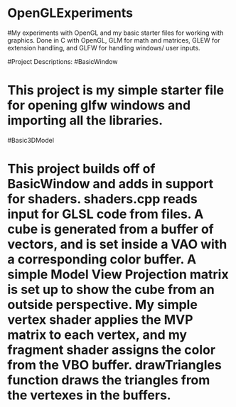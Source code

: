 # OpenGLExperiments
#My experiments with OpenGL and my basic starter files for working with graphics. Done in C with OpenGL, GLM for math and matrices, GLEW for extension handling, and GLFW for handling windows/ user inputs.

#Project Descriptions:
#BasicWindow
#   This project is my simple starter file for opening glfw windows and importing all the libraries. 
#Basic3DModel
#   This project builds off of BasicWindow and adds in support for shaders. shaders.cpp reads input for GLSL code from files. A cube is generated from a buffer of vectors, and is set inside a VAO with a corresponding color buffer. A simple Model View Projection matrix is set up to show the cube from an outside perspective. My simple vertex shader applies the MVP matrix to each vertex, and my fragment shader assigns the color from the VBO buffer. drawTriangles function draws the triangles from the vertexes in the buffers.
